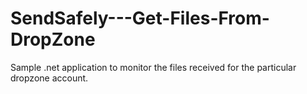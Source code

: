 # SendSafely---Get-Files-From-DropZone
Sample .net application to monitor the files received for the particular dropzone account.
